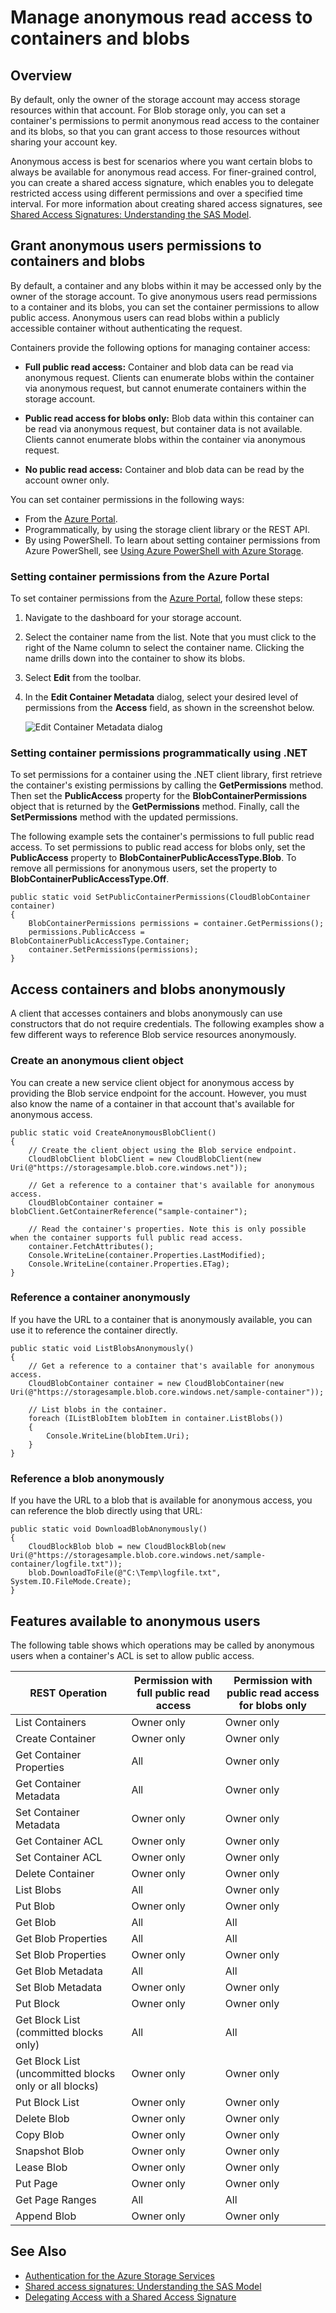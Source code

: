 <properties 
	pageTitle="Manage anonymous read access to containers and blobs | Microsoft Azure" 
	description="Learn how to make containers and blobs available for anonymous access, and how to access them programmatically." 
	services="storage" 
	documentationCenter="" 
	authors="tamram" 
	manager="carmonm" 
	editor="tysonn"/>

<tags 
	ms.service="storage" 
	ms.workload="storage" 
	ms.tgt_pltfrm="na" 
	ms.devlang="na" 
	ms.topic="article" 
	ms.date="02/19/2016" 
	ms.author="tamram"/>

# Manage anonymous read access to containers and blobs

## Overview

By default, only the owner of the storage account may access storage resources within that account. For Blob storage only, you can set a container's permissions to permit anonymous read access to the container and its blobs, so that you can grant access to those resources without sharing your account key.

Anonymous access is best for scenarios where you want certain blobs to always be available for anonymous read access. For finer-grained control, you can create a shared access signature, which enables you to delegate restricted access using different permissions and over a specified time interval. For more information about creating shared access signatures, see [Shared Access Signatures: Understanding the SAS Model](storage-dotnet-shared-access-signature-part-1.md).

## Grant anonymous users permissions to containers and blobs

By default, a container and any blobs within it may be accessed only by the owner of the storage account. To give anonymous users read permissions to a container and its blobs, you can set the container permissions to allow public access. Anonymous users can read blobs within a publicly accessible container without authenticating the request.

Containers provide the following options for managing container access:

- **Full public read access:** Container and blob data can be read via anonymous request. Clients can enumerate blobs within the container via anonymous request, but cannot enumerate containers within the storage account.

- **Public read access for blobs only:** Blob data within this container can be read via anonymous request, but container data is not available. Clients cannot enumerate blobs within the container via anonymous request.

- **No public read access:** Container and blob data can be read by the account owner only.

You can set container permissions in the following ways:

- From the [Azure Portal](https://portal.azure.com).
- Programmatically, by using the storage client library or the REST API.
- By using PowerShell. To learn about setting container permissions from Azure PowerShell, see [Using Azure PowerShell with Azure Storage](storage-powershell-guide-full.md#how-to-manage-azure-blobs).

### Setting container permissions from the Azure Portal

To set container permissions from the [Azure Portal](https://portal.azure.com), follow these steps:

1. Navigate to the dashboard for your storage account.
2. Select the container name from the list. Note that you must click to the right of the Name column to select the container name. Clicking the name drills down into the container to show its blobs.
3. Select **Edit** from the toolbar.
4. In the **Edit Container Metadata** dialog, select your desired level of permissions from the **Access** field, as shown in the screenshot below.

	![Edit Container Metadata dialog](./media/storage-manage-access-to-resources/storage-manage-access-to-resources-1.png)

### Setting container permissions programmatically using .NET

To set permissions for a container using the .NET client library, first retrieve the container's existing permissions by calling the **GetPermissions** method. Then set the **PublicAccess** property for the **BlobContainerPermissions** object that is returned by the **GetPermissions** method. Finally, call the **SetPermissions** method with the updated permissions.

The following example sets the container's permissions to full public read access. To set permissions to public read access for blobs only, set the **PublicAccess** property to **BlobContainerPublicAccessType.Blob**. To remove all permissions for anonymous users, set the property to **BlobContainerPublicAccessType.Off**.

    public static void SetPublicContainerPermissions(CloudBlobContainer container)
    {
        BlobContainerPermissions permissions = container.GetPermissions();
        permissions.PublicAccess = BlobContainerPublicAccessType.Container;
        container.SetPermissions(permissions);
    }

## Access containers and blobs anonymously

A client that accesses containers and blobs anonymously can use constructors that do not require credentials. The following examples show a few different ways to reference Blob service resources anonymously. 

### Create an anonymous client object

You can create a new service client object for anonymous access by providing the Blob service endpoint for the account. However, you must also know the name of a container in that account that's available for anonymous access.

    public static void CreateAnonymousBlobClient()
    {
        // Create the client object using the Blob service endpoint.
        CloudBlobClient blobClient = new CloudBlobClient(new Uri(@"https://storagesample.blob.core.windows.net"));

        // Get a reference to a container that's available for anonymous access.
        CloudBlobContainer container = blobClient.GetContainerReference("sample-container");

        // Read the container's properties. Note this is only possible when the container supports full public read access.
        container.FetchAttributes();
        Console.WriteLine(container.Properties.LastModified);
        Console.WriteLine(container.Properties.ETag);
    }

### Reference a container anonymously

If you have the URL to a container that is anonymously available, you can use it to reference the container directly.

    public static void ListBlobsAnonymously()
    {
        // Get a reference to a container that's available for anonymous access.
        CloudBlobContainer container = new CloudBlobContainer(new Uri(@"https://storagesample.blob.core.windows.net/sample-container"));

        // List blobs in the container.
        foreach (IListBlobItem blobItem in container.ListBlobs())
        {
            Console.WriteLine(blobItem.Uri);
        }
    }


### Reference a blob anonymously

If you have the URL to a blob that is available for anonymous access, you can reference the blob directly using that URL:

    public static void DownloadBlobAnonymously()
    {
        CloudBlockBlob blob = new CloudBlockBlob(new Uri(@"https://storagesample.blob.core.windows.net/sample-container/logfile.txt"));
        blob.DownloadToFile(@"C:\Temp\logfile.txt", System.IO.FileMode.Create);
    }

## Features available to anonymous users

The following table shows which operations may be called by anonymous users when a container's ACL is set to allow public access.

| REST Operation                                         | Permission with full public read access | Permission with public read access for blobs only |
|--------------------------------------------------------|-----------------------------------------|---------------------------------------------------|
| List Containers                                        | Owner only                              | Owner only                                        |
| Create Container                                       | Owner only                              | Owner only                                        |
| Get Container Properties                               | All                                     | Owner only                                        |
| Get Container Metadata                                 | All                                     | Owner only                                        |
| Set Container Metadata                                 | Owner only                              | Owner only                                        |
| Get Container ACL                                      | Owner only                              | Owner only                                        |
| Set Container ACL                                      | Owner only                              | Owner only                                        |
| Delete Container                                       | Owner only                              | Owner only                                        |
| List Blobs                                             | All                                     | Owner only                                        |
| Put Blob                                               | Owner only                              | Owner only                                        |
| Get Blob                                               | All                                     | All                                               |
| Get Blob Properties                                    | All                                     | All                                               |
| Set Blob Properties                                    | Owner only                              | Owner only                                        |
| Get Blob Metadata                                      | All                                     | All                                               |
| Set Blob Metadata                                      | Owner only                              | Owner only                                        |
| Put Block                                              | Owner only                              | Owner only                                        |
| Get Block List (committed blocks only)                 | All                                     | All                                               |
| Get Block List (uncommitted blocks only or all blocks) | Owner only                              | Owner only                                        |
| Put Block List                                         | Owner only                              | Owner only                                        |
| Delete Blob                                            | Owner only                              | Owner only                                        |
| Copy Blob                                              | Owner only                              | Owner only                                        |
| Snapshot Blob                                          | Owner only                              | Owner only                                        |
| Lease Blob                                             | Owner only                              | Owner only                                        |
| Put Page                                               | Owner only                              | Owner only                                        |
| Get Page Ranges                                        | All                                     | All                                                  |
| Append Blob                                            | Owner only                              | Owner only                                                  |


## See Also

- [Authentication for the Azure Storage Services](https://msdn.microsoft.com/library/azure/dd179428.aspx)
- [Shared access signatures: Understanding the SAS Model](storage-dotnet-shared-access-signature-part-1.md)
- [Delegating Access with a Shared Access Signature](https://msdn.microsoft.com/library/azure/ee395415.aspx) 
